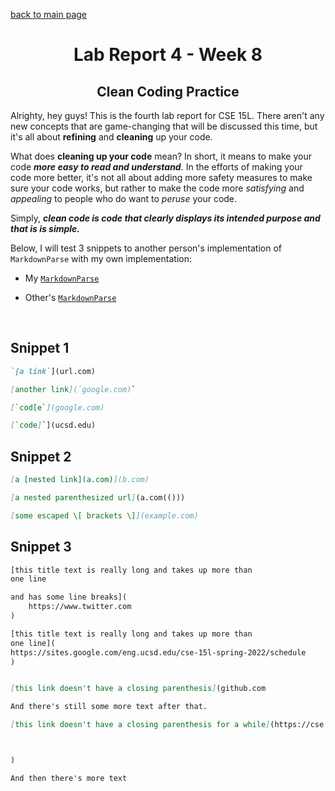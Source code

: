 [back to main page](https://kennethkietvuong.github.io/cse15l-lab-reports/)

<meta http-equiv="refresh" content="10">

<body>
      <h1 style="text-align:center">Lab Report 4 - Week 8</h1>
      <h2 style="text-align:center">Clean Coding Practice</h2>
   </body>

Alrighty, hey guys! This is the fourth lab report for CSE 15L. There aren't any new concepts that are game-changing that will be discussed this time, but it's all about **refining** and **cleaning** up your code.

What does **cleaning up your code** mean? In short, it means to make your code ***more easy to read and understand***. In the efforts of making your code more better, it's not all about adding more safety measures to make sure your code works, but rather to make the code more *satisfying* and *appealing* to people who do want to *peruse* your code.

Simply, ***clean code is code that clearly displays its intended purpose and that is is simple.***

Below, I will test 3 snippets to another person's implementation of `MarkdownParse` with my own implementation:

* My [`MarkdownParse`](https://github.com/kennethkietvuong/markdown-parse-copy)

* Other's [`MarkdownParse`](https://github.com/ANGUYEN625/markdown-parser)

<p>&nbsp;</p>

## Snippet 1


```md
`[a link`](url.com)

[another link](`google.com)`

[`cod[e`](google.com)

[`code]`](ucsd.edu)
```

## Snippet 2
```md
[a [nested link](a.com)](b.com)

[a nested parenthesized url](a.com(()))

[some escaped \[ brackets \]](example.com)
```

## Snippet 3
```md
[this title text is really long and takes up more than 
one line

and has some line breaks](
    https://www.twitter.com
)

[this title text is really long and takes up more than 
one line](
https://sites.google.com/eng.ucsd.edu/cse-15l-spring-2022/schedule
)


[this link doesn't have a closing parenthesis](github.com

And there's still some more text after that.

[this link doesn't have a closing parenthesis for a while](https://cse.ucsd.edu/



)

And then there's more text
```